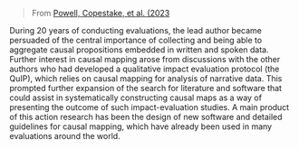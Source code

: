 
> From [Powell, Copestake, et al. (2023]()


During 20 years of conducting evaluations, the lead author became persuaded of the central importance of collecting and being able to aggregate causal propositions embedded in written and spoken data. Further interest in causal mapping arose from discussions with the other authors who had developed a qualitative impact evaluation protocol (the QuIP), which relies on causal mapping for analysis of narrative data. This prompted further expansion of the search for literature and software that could assist in systematically constructing causal maps as a way of presenting the outcome of such impact-evaluation studies. A main product of this action research has been the design of new software and detailed guidelines for causal mapping, which have already been used in many evaluations around the world. 